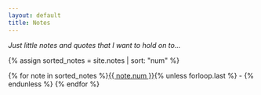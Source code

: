 ```yaml
---
layout: default
title: Notes
---
```


<script>
// Function to display a random note on page load
window.onload = function() {
  var noteCount = {{ site.notes | size }};
  var randomNote = Math.floor(Math.random() * noteCount) + 1;
  displayNote(randomNote);
};

function displayNote(number) {
  fetch('/notes/' + number + '.html')
    .then(response => response.text())
    .then(content => {
      document.getElementById('note-container').innerHTML = content;
    });
}
</script>

*Just little notes and quotes that I want to hold on to...*

{% assign sorted_notes = site.notes | sort: "num" %}

{% for note in sorted_notes %}<a href="javascript:void(0);" onclick="displayNote('{{ note.name | replace: '.md', '' }}')">{{ note.num }}</a>{% unless forloop.last %} - {% endunless %}
{% endfor %}  

<div id="note-container">
  <!-- Random note content will be displayed here on page load -->
</div>


